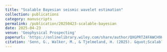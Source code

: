 ```yaml
---
title: "Scalable Bayesian seismic wavelet estimation"
collection: publications
category: manuscripts
permalink: /publication/20250423-scalable-bayesian
date: 2025-04-23
venue: 'Geophysical Prospecting'
paperurl: 'https://onlinelibrary.wiley.com/share/author/QXGPRTZ4FAWCH9HSPPEN?target=10.1111/1365-2478.70026'
citation: 'Senn, G., Walker, M., & Tjelmeland, H. (2025). &quot;Scalable Bayesian seismic wavelet estimation.&quot; <i>Geophysical Prospecting</i>. 1–16. https://doi.org/10.1111/1365-2478.70026.'
---
```

